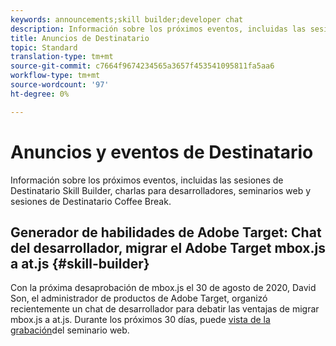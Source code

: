 ```yaml
---
keywords: announcements;skill builder;developer chat
description: Información sobre los próximos eventos, incluidas las sesiones de Destinatario Skill Builder, charlas para desarrolladores, seminarios web y sesiones de Destinatario Coffee Break.
title: Anuncios de Destinatario
topic: Standard
translation-type: tm+mt
source-git-commit: c7664f9674234565a3657f453541095811fa5aa6
workflow-type: tm+mt
source-wordcount: '97'
ht-degree: 0%

---
```



# Anuncios y eventos de Destinatario

Información sobre los próximos eventos, incluidas las sesiones de Destinatario Skill Builder, charlas para desarrolladores, seminarios web y sesiones de Destinatario Coffee Break.

## Generador de habilidades de Adobe Target: Chat del desarrollador, migrar el Adobe Target mbox.js a at.js {#skill-builder}

Con la próxima desaprobación de mbox.js el 30 de agosto de 2020, David Son, el administrador de productos de Adobe Target, organizó recientemente un chat de desarrollador para debatir las ventajas de migrar mbox.js a at.js. Durante los próximos 30 días, puede [vista de la grabación](https://seminars.adobeconnect.com/ptdo6mfo6qn6/?proto=true)del seminario web.